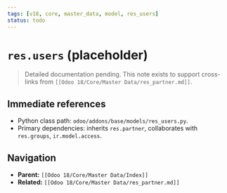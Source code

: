 ```yaml
---
tags: [v18, core, master_data, model, res_users]
status: todo
---
```


# `res.users` (placeholder)

> Detailed documentation pending. This note exists to support cross-links from `[[Odoo 18/Core/Master Data/res_partner.md]]`.

## Immediate references
- Python class path: `odoo/addons/base/models/res_users.py`.
- Primary dependencies: inherits `res.partner`, collaborates with `res.groups`, `ir.model.access`.

## Navigation
- **Parent:** `[[Odoo 18/Core/Master Data/Index]]`
- **Related:** `[[Odoo 18/Core/Master Data/res_partner.md]]`
